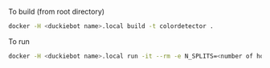 To build (from root directory)
```bash
docker -H <duckiebot name>.local build -t colordetector . 
```

To run
```bash
docker -H <duckiebot name>.local run -it --rm -e N_SPLITS=<number of horizontal sections> --name color-detector colordetector
```

